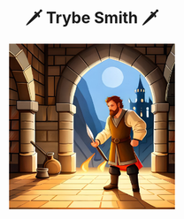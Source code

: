 <h1 align="center">🗡️  Trybe Smith  🗡️</h1>

<div align='center'>
<img width='300' alt="smith-img" src="./smith.jpg">
</div>